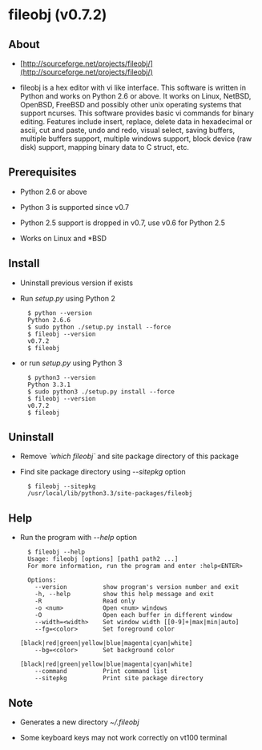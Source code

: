 fileobj (v0.7.2)
=======

## About

+ [http://sourceforge.net/projects/fileobj/](http://sourceforge.net/projects/fileobj/)

+ fileobj is a hex editor with vi like interface. This software is written in Python and works on Python 2.6 or above. It works on Linux, NetBSD, OpenBSD, FreeBSD and possibly other unix operating systems that support ncurses. This software provides basic vi commands for binary editing. Features include insert, replace, delete data in hexadecimal or ascii, cut and paste, undo and redo, visual select, saving buffers, multiple buffers support, multiple windows support, block device (raw disk) support, mapping binary data to C struct, etc.

## Prerequisites

+ Python 2.6 or above

+ Python 3 is supported since v0.7

+ Python 2.5 support is dropped in v0.7, use v0.6 for Python 2.5

+ Works on Linux and *BSD

## Install

+ Uninstall previous version if exists

+ Run *setup.py* using Python 2

        $ python --version
        Python 2.6.6
        $ sudo python ./setup.py install --force
        $ fileobj --version
        v0.7.2
        $ fileobj

+ or run *setup.py* using Python 3

        $ python3 --version
        Python 3.3.1
        $ sudo python3 ./setup.py install --force
        $ fileobj --version
        v0.7.2
        $ fileobj

## Uninstall

+ Remove *\`which fileobj\`* and site package directory of this package

+ Find site package directory using *--sitepkg* option

        $ fileobj --sitepkg
        /usr/local/lib/python3.3/site-packages/fileobj

## Help

+ Run the program with *--help* option

        $ fileobj --help
        Usage: fileobj [options] [path1 path2 ...]
        For more information, run the program and enter :help<ENTER>
        
        Options:
          --version          show program's version number and exit
          -h, --help         show this help message and exit
          -R                 Read only
          -o <num>           Open <num> windows
          -O                 Open each buffer in different window
          --width=<width>    Set window width [[0-9]+|max|min|auto]
          --fg=<color>       Set foreground color
                             [black|red|green|yellow|blue|magenta|cyan|white]
          --bg=<color>       Set background color
                             [black|red|green|yellow|blue|magenta|cyan|white]
          --command          Print command list
          --sitepkg          Print site package directory

## Note

+ Generates a new directory *~/.fileobj*

+ Some keyboard keys may not work correctly on vt100 terminal
